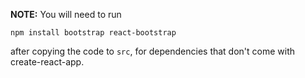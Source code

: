 **NOTE:** You will need to run

```
npm install bootstrap react-bootstrap
```

after copying the code to `src`, for dependencies that don't come with create-react-app.
